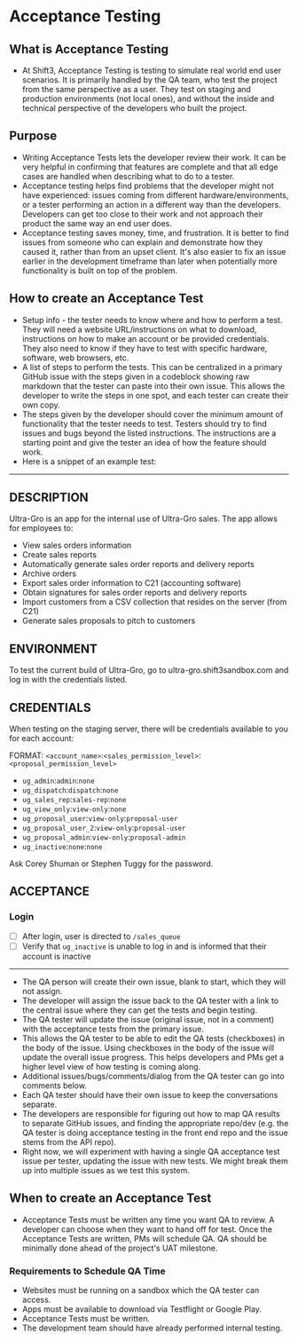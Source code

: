 # Acceptance Testing

## What is Acceptance Testing

- At Shift3, Acceptance Testing is testing to simulate real world end user scenarios. It is primarily handled by the QA team, who test the project from the same perspective as a user. They test on staging and production environments (not local ones), and without the inside and technical perspective of the developers who built the project.

## Purpose

- Writing Acceptance Tests lets the developer review their work. It can be very helpful in confirming that features are complete and that all edge cases are handled when describing what to do to a tester.
- Acceptance testing helps find problems that the developer might not have experienced: issues coming from different hardware/environments, or a tester performing an action in a different way than the developers. Developers can get too close to their work and not approach their product the same way an end user does.
- Acceptance testing saves money, time, and frustration. It is better to find issues from someone who can explain and demonstrate how they caused it, rather than from an upset client. It's also easier to fix an issue earlier in the development timeframe than later when potentially more functionality is built on top of the problem.

## How to create an Acceptance Test

- Setup info - the tester needs to know where and how to perform a test. They will need a website URL/instructions on what to download, instructions on how to make an account or be provided credentials. They also need to know if they have to test with specific hardware, software, web browsers, etc.
- A list of steps to perform the tests. This can be centralized in a primary GitHub issue with the steps given in a codeblock showing raw markdown that the tester can paste into their own issue. This allows the developer to write the steps in one spot, and each tester can create their own copy.
- The steps given by the developer should cover the minimum amount of functionality that the tester needs to test. Testers should try to find issues and bugs beyond the listed instructions. The instructions are a starting point and give the tester an idea of how the feature should work.
- Here is a snippet of an example test:

___

## DESCRIPTION

Ultra-Gro is an app for the internal use of Ultra-Gro sales. The app allows for employees to:

- View sales orders information
- Create sales reports
- Automatically generate sales order reports and delivery reports
- Archive orders
- Export sales order information to C21 (accounting software)
- Obtain signatures for sales order reports and delivery reports
- Import customers from a CSV collection that resides on the server (from C21)
- Generate sales proposals to pitch to customers

## ENVIRONMENT

To test the current build of Ultra-Gro, go to ultra-gro.shift3sandbox.com and log in with the credentials listed.

## CREDENTIALS

When testing on the staging server, there will be credentials available to you for each account:

FORMAT: `<account_name>`:`<sales_permission_level>`:`<proposal_permission_level>`

- `ug_admin`:`admin`:`none`
- `ug_dispatch`:`dispatch`:`none`
- `ug_sales_rep`:`sales-rep`:`none`
- `ug_view_only`:`view-only`:`none`
- `ug_proposal_user`:`view-only`:`proposal-user`
- `ug_proposal_user_2`:`view-only`:`proposal-user`
- `ug_proposal_admin`:`view-only`:`proposal-admin`
- `ug_inactive`:`none`:`none`

Ask Corey Shuman or Stephen Tuggy for the password.

## ACCEPTANCE

### Login

- [ ] After login, user is directed to `/sales_queue`
- [ ] Verify that `ug_inactive` is unable to log in and is informed that their account is inactive

___

- The QA person will create their own issue, blank to start, which they will not assign.
- The developer will assign the issue back to the QA tester with a link to the central issue where they can get the tests and begin testing.
- The QA tester will update the issue (original issue, not in a comment) with the acceptance tests from the primary issue.
- This allows the QA tester to be able to edit the QA tests (checkboxes) in the body of the issue. Using checkboxes in the body of the issue will update the overall issue progress. This helps developers and PMs get a higher level view of how testing is coming along.
- Additional issues/bugs/comments/dialog from the QA tester can go into comments below.
- Each QA tester should have their own issue to keep the conversations separate.
- The developers are responsible for figuring out how to map QA results to separate GitHub issues, and finding the appropriate repo/dev (e.g. the QA tester is doing acceptance testing in the front end repo and the issue stems from the API repo).
- Right now, we will experiment with having a single QA acceptance test issue per tester, updating the issue with new tests. We might break them up into multiple issues as we test this system.

## When to create an Acceptance Test

- Acceptance Tests must be written any time you want QA to review. A developer can choose when they want to hand off for test. Once the Acceptance Tests are written, PMs will schedule QA. QA should be minimally done ahead of the project's UAT milestone.

### Requirements to Schedule QA Time

- Websites must be running on a sandbox which the QA tester can access.
- Apps must be available to download via Testflight or Google Play.
- Acceptance Tests must be written.
- The development team should have already performed internal testing.
